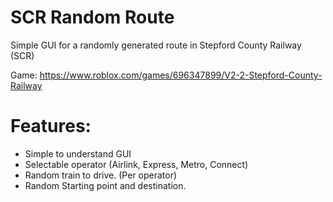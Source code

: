# SCR Random Route
Simple GUI for a randomly generated route in Stepford County Railway (SCR)

Game: https://www.roblox.com/games/696347899/V2-2-Stepford-County-Railway


# Features:
* Simple to understand GUI
* Selectable operator (Airlink, Express, Metro, Connect)
* Random train to drive. (Per operator)
* Random Starting point and destination.